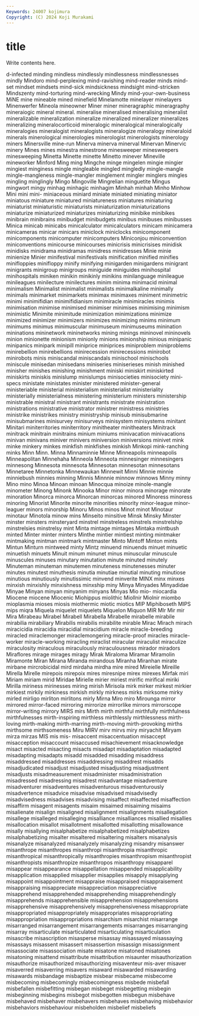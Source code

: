 ```yaml
---
Keywords: 24007 kojimura
Copyright: (C) 2024 Koji Murakami
---
```


# title

Write contents here.



d-infected minding mindless mindlessly
mindlessness mindlessnesses mindly Mindoro mind-perplexing mind-ravishing mind-reader minds mind-set mindset
mindsets mind-sick mindsickness mindsight mind-stricken Mindszenty mind-torturing mind-wrecking Mindy mind-your-own-business
MiNE mine mineable mined minefield Minelamotte minelayer minelayers Minenwerfer Mineola
mineowner Miner miner mineragraphic mineragraphy mineraiogic mineral mineral. mineralise mineralised
mineralising mineralist mineralizable mineralization mineralize mineralized mineralizer mineralizes mineralizing mineralocorticoid
mineralogic mineralogical mineralogically mineralogies mineralogist mineralogists mineralogize mineralogy mineraloid minerals
minerological minerologies minerologist minerologists minerology miners Minersville mine-run Minerva minerva
minerval Minervan Minervic minery Mines mines minestra minestrone minesweeper minesweepers
minesweeping Minetta Minette minette Minetto minever Mineville mineworker Minford Ming
ming Mingche minge mingelen mingie mingier mingiest minginess mingle mingleable
mingled mingledly mingle-mangle mingle-mangleness mingle-mangler minglement mingler minglers mingles mingling
minglingly Mingo Mingoville Mingrelian minguetite Mingus mingwort mingy minhag minhagic
minhagim Minhah minhah Minho Minhow Mini mini mini- miniaceous miniard
miniate miniated miniating miniator miniatous miniature miniatured miniatureness miniatures miniaturing
miniaturist miniaturistic miniaturists miniaturization miniaturizations miniaturize miniaturized miniaturizes miniaturizing minibike
minibikes minibrain minibrains minibudget minibudgets minibus minibuses minibusses Minica minicab
minicabs minicalculator minicalculators minicam minicamera minicameras minicar minicars miniclock miniclocks
minicomponent minicomponents minicomputer minicomputers Miniconjou miniconvention miniconventions minicourse minicourses minicrisis
minicrisises minidisk minidisks minidrama minidramas minidress minidresses Minie minie minienize
Minier minifestival minifestivals minification minified minifies minifloppies minifloppy minify minifying
minigarden minigardens minigrant minigrants minigroup minigroups miniguide miniguides minihospital minihospitals
miniken minikin minikinly minikins minilanguage minileague minileagues minilecture minilectures minim
minima minimacid minimal minimalism Minimalist minimalist minimalists minimalkaline minimally minimals
minimarket minimarkets minimax minimaxes miniment minimetric minimi minimifidian minimifidianism minimiracle
minimiracles minimis minimisation minimise minimised minimiser minimises minimising minimism minimistic
Minimite minimitude minimization minimizations minimize minimized minimizer minimizers minimizes minimizing
minims minimum minimums minimus minimuscular minimuseum minimuseums minination mininations mininetwork
mininetworks mining minings mininovel mininovels minion minionette minionism minionly minions
minionship minious minipanic minipanics minipark minipill miniprice miniprices miniproblem miniproblems
minirebellion minirebellions minirecession minirecessions minirobot minirobots minis miniscandal miniscandals minischool
minischools miniscule minisedan minisedans miniseries miniserieses minish minished minisher minishes
minishing minishment miniski miniskirt miniskirted miniskirts miniskis minislump minislumps minisocieties
minisociety mini-specs ministate ministates minister ministered minister-general ministeriable ministerial ministerialism
ministerialist ministeriality ministerially ministerialness ministering ministerium ministers ministership ministrable ministral
ministrant ministrants ministrate ministration ministrations ministrative ministrator ministrer ministress ministries
ministrike ministrikes ministry ministryship minisub minisubmarine minisubmarines minisurvey minisurveys minisystem
minisystems minitant Minitari miniterritories miniterritory minitheater minitheaters Minitrack minitrack minitrain
minitrains minium miniums minivacation minivacations minivan minivans miniver minivers miniversion
miniversions minivet mink minke minkery minkes minkfish minkfishes minkish Minkopi
mink-ranching minks Minn Minn. Minna Minnaminnie Minne Minneapolis minneapolis Minneapolitan
Minnehaha Minneola Minneota minnesinger minnesingers minnesong Minnesota minnesota Minnesotan minnesotan
minnesotans Minnetaree Minnetonka Minnewaukan Minnewit Minni Minnie minnie minniebush minnies
minning Minnis Minnnie minnow minnows Minny minny Mino mino Minoa
Minoan minoan Minocqua minoize minole-mangle minometer Minong Minonk Minooka Minor
minor minora minorage minorate minoration Minorca minorca Minorcan minorcas minored
Minoress minoress minoring Minorist Minorite minorite minorities minority minor-league minor-leaguer
minors minorship Minoru Minos minos Minot minot Minotaur minotaur Minotola
minow mins Minseito minsitive Minsk Minsky Minster minster minsters minsteryard
minstrel minstreless minstrels minstrelship minstrelsies minstrelsy mint Minta mintage mintages
Mintaka mintbush minted Minter minter minters Minthe mintier mintiest minting
mintmaker mintmaking mintman mintmark mintmaster Minto Mintoff Minton mints Mintun
Minturn mintweed minty Mintz minuend minuends minuet minuetic minuetish minuets
Minuit minum minunet minus minuscular minuscule minuscules minuses minutary minutation
minute minuted minutely Minuteman minuteman minutemen minuteness minutenesses minuter minutes
minutest minuthesis minutia minutiae minutial minuting minutiose minutious minutiously minutissimic
minvend minverite MINX minx minxes minxish minxishly minxishness minxship miny
Minya Minyades Minyadidae Minyae Minyan minyan minyanim minyans Minyas Mio
mio- miocardia Miocene miocene Miocenic Miohippus miolithic Miollnir Miolnir miombo
mioplasmia mioses miosis miothermic miotic miotics MIP Miphiboseth MIPS mips
miqra Miquela miquelet miquelets Miquelon Miquon MIR MIr Mir mir
Mira Mirabeau Mirabel Mirabell Mirabella Mirabelle mirabelle mirabile mirabilia mirabiliary
Mirabilis mirabilis mirabilite mirable Mirac Mirach mirach miracicidia miracidia miracidial
miracidium miracle miracle-breeding miracled miraclemonger miraclemongering miracle-proof miracles miracle-worker miracle-working
miracling miraclist miracular miraculist miraculize miraculosity miraculous miraculously miraculousness mirador
miradors Miraflores mirage mirages miragy Mirak Miraloma Miramar Miramolin Miramonte
Miran Mirana Miranda mirandous Miranha Miranhan mirate mirbane mircrobicidal mird
mirdaha mirdha mire mired Mireielle Mireille Mirella Mirelle mirepois mirepoix
mires miresnipe mirex mirexes Mirfak miri Miriam miriam mirid Miridae
Mirielle mirier miriest mirific mirifical miriki Mirilla miriness mirinesses miring
mirish Mirisola mirk mirker mirkest mirkier mirkiest mirkily mirkiness mirkish
mirkly mirkness mirks mirksome mirky mirled mirligo mirliton mirlitons mirly
Mirna Miro miro Mirounga mirror mirrored mirror-faced mirroring mirrorize mirrorlike
mirrors mirrorscope mirror-writing mirrory MIRS mirs Mirth mirth mirthful mirthfully
mirthfulness mirthfulnesses mirth-inspiring mirthless mirthlessly mirthlessness mirth-loving mirth-making mirth-marring mirth-moving
mirth-provoking mirths mirthsome mirthsomeness Miru MIRV mirv mirvs miry miryachit
Miryam mirza mirzas MIS mis mis- misaccent misaccentuation misaccept misacception
misaccount misaccused misachievement misacknowledge misact misacted misacting misacts misadapt misadaptation
misadapted misadapting misadapts misadd misadded misadding misaddress misaddressed misaddresses misaddressing
misaddrest misadds misadjudicated misadjust misadjusted misadjusting misadjustment misadjusts misadmeasurement misadminister
misadministration misadressed misadressing misadrest misadvantage misadventure misadventurer misadventures misadventurous misadventurously
misadvertence misadvice misadvise misadvised misadvisedly misadvisedness misadvises misadvising misaffect misaffected
misaffection misaffirm misagent misagents misaim misaimed misaiming misaims misalienate misalign
misaligned misalignment misalignments misallegation misallege misalleged misalleging misalliance misalliances misallied
misallies misallocation misallot misallotment misallotted misallotting misallowance misally misallying misalphabetize
misalphabetized misalphabetizes misalphabetizing misalter misaltered misaltering misalters misanalysis misanalyze misanalyzed
misanalyzely misanalyzing misandry misanswer misanthrope misanthropes misanthropi misanthropia misanthropic misanthropical
misanthropically misanthropies misanthropism misanthropist misanthropists misanthropize misanthropos misanthropy misapparel misappear
misappearance misappellation misappended misapplicability misapplication misapplied misapplier misapplies misapply misapplying
misappoint misappointment misappraise misappraised misappraisement misappraising misappreciate misappreciation misappreciative misapprehend
misapprehended misapprehending misapprehendingly misapprehends misapprehensible misapprehension misapprehensions misapprehensive misapprehensively misapprehensiveness
misappropriate misappropriated misappropriately misappropriates misappropriating misappropriation misappropriations misarchism misarchist misarrange
misarranged misarrangement misarrangements misarranges misarranging misarray misarticulate misarticulated misarticulating misarticulation
misascribe misascription misasperse misassay misassayed misassaying misassays misassent misassert misassertion
misassign misassignment misassociate misassociation misate misatone misatoned misatones misatoning misattend
misattribute misattribution misaunter misauthorization misauthorize misauthorized misauthorizing misaventeur mis-aver misaver
misaverred misaverring misavers misaward misawarded misawarding misawards misbandage misbaptize misbear
misbecame misbecome misbecoming misbecomingly misbecomingness misbede misbefall misbefallen misbefitting misbegan
misbeget misbegetting misbegin misbeginning misbegins misbegot misbegotten misbegun misbehave misbehaved
misbehaver misbehavers misbehaves misbehaving misbehavior misbehaviors misbehaviour misbeholden misbelief misbeliefs

